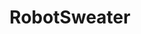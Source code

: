 ---
layout: page
title: RobotSweater
description: Customizing Textile and Tactile Skins for Interactive Industrial Robots
img: assets/img/project_RobotSweater/header.png
importance: 1
redirect: http://robotsweater.bobobobobobo.net/
category: work
---
